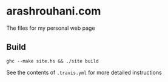 arashrouhani.com
================

The files for my personal web page

## Build

    ghc --make site.hs && ./site build

See the contents of `.travis.yml` for more detailed instructions
